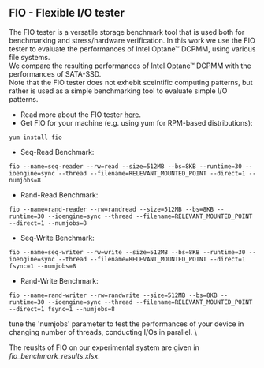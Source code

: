 ## FIO - Flexible I/O tester
The FIO tester is a versatile storage benchmark tool that is used both for benchmarking and stress/hardware verification.
In this work we use the FIO tester to evaluate the performances of Intel Optane™ DCPMM, using various file systems. \
We compare the resulting performances of Intel Optane™ DCPMM with the performances of SATA-SSD. \
Note that the FIO tester does not exhebit sceintific computing patterns, but rather is used as a simple benchmarking tool to evaluate simple I/O patterns.
- Read more about the FIO tester [here](https://fio.readthedocs.io/en/latest/fio_doc.html).
- Get FIO for your machine (e.g. using yum for RPM-based distributions):
```
yum install fio
```
- Seq-Read Benchmark:
```
fio --name=seq-reader --rw=read --size=512MB --bs=8KB --runtime=30 --ioengine=sync --thread --filename=RELEVANT_MOUNTED_POINT --direct=1 --numjobs=8
```
- Rand-Read Benchmark:
```
fio --name=rand-reader --rw=randread --size=512MB --bs=8KB --runtime=30 --ioengine=sync --thread --filename=RELEVANT_MOUNTED_POINT --direct=1 --numjobs=8
```
- Seq-Write Benchmark:
```
fio --name=seq-writer --rw=write --size=512MB --bs=8KB --runtime=30 --ioengine=sync --thread --filename=RELEVANT_MOUNTED_POINT --direct=1 fsync=1 --numjobs=8
```
- Rand-Write Benchmark:
```
fio --name=rand-writer --rw=randwrite --size=512MB --bs=8KB --runtime=30 --ioengine=sync --thread --filename=RELEVANT_MOUNTED_POINT --direct=1 fsync=1 --numjobs=8
```
tune the 'numjobs' parameter to test the performances of your device in changing number of threads, conducting I/Os in parallel. \

The reuslts of FIO on our experimental system are given in *fio_benchmark_results.xlsx*.
